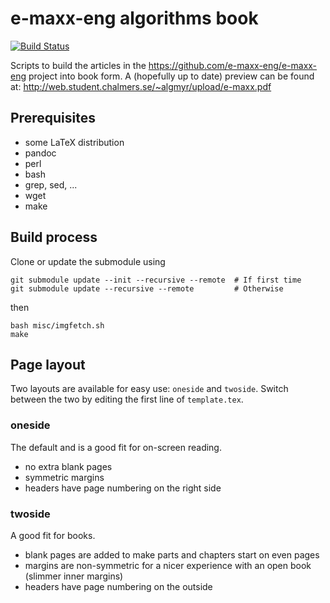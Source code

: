 e-maxx-eng algorithms book
==========================

[![Build Status](https://travis-ci.org/algmyr/e-maxx-eng-book.svg?branch=master)](https://travis-ci.org/algmyr/e-maxx-eng-book)

Scripts to build the articles in the https://github.com/e-maxx-eng/e-maxx-eng project into book form. A (hopefully up to date) preview can be found at: http://web.student.chalmers.se/~algmyr/upload/e-maxx.pdf

Prerequisites
-------------

* some LaTeX distribution
* pandoc
* perl
* bash
* grep, sed, ...
* wget
* make

Build process
-------------

Clone or update the submodule using

    git submodule update --init --recursive --remote  # If first time
    git submodule update --recursive --remote         # Otherwise

then

    bash misc/imgfetch.sh
    make

Page layout
-----------

Two layouts are available for easy use: `oneside` and `twoside`. Switch between the two by editing the first line of `template.tex`.

### oneside
The default and is a good fit for on-screen reading.

* no extra blank pages
* symmetric margins
* headers have page numbering on the right side

### twoside
A good fit for books.

* blank pages are added to make parts and chapters start on even pages
* margins are non-symmetric for a nicer experience with an open book (slimmer inner margins)
* headers have page numbering on the outside
